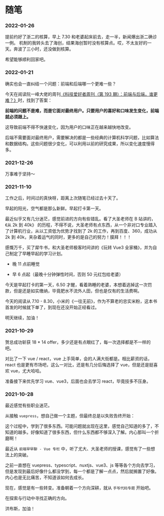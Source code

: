 # 随笔

### 2022-01-26

提前约好了浙二的核算，早上 7.30 和老婆起床前去，走一半，新闻爆出浙二确诊一例。
机制的我转头去了海创，结果海创暂时没有核算点。哎，不太友好的一天。奔波了三小时，还没做到核算。

希望能够顺利回家吧。

### 2022-01-21

确实也会一直纠结一个问题：前端和后端哪一个更难一些？

今天在阅读阮一峰大佬的周刊[《科技爱好者周刊（第 193 期）：前端与后端，谁更难？》](https://github.com/ruanyf/weekly/blob/master/docs/issue-193.md)时，找到了答案：

**前端的问题不是难，而是它面对最终用户。只要用户的喜好和口味发生变化，前端就必须跟上。**

这导致前端不得不快速变化，因为用户的口味正在越来越快地改变。

后端不需要面对最终用户，需要解决的都是一些经典的计算机科学问题，比如算法和数据结构。这些问题很少变化，可以利用以前的研究成果，所以变化速度慢得多。

### 2021-12-26

万事难于坚持～

### 2021-11-10

工作之后，时间过的真快呀，距离上次随笔已经过去十天了。

早起的阳光，空气都是那么新鲜。早起打卡第一天。

最近似乎又有几分迷茫，感觉前进的方向有些错乱。看了大圣老师在 B 站讲的，《从 2k 到 40k》 的历程，不得不说，大圣老师有点东西，从一个非对口专业踏入了计算机行业，从以工资低为优势才找到了 2k 的工作，再到百度、360，成功从 2k 到 40k，夹杂着运气的同时，更多的是自己的努力！膜拜！！！

感慨万千，买了犀牛书，和大圣老师极客时间讲的《玩转 Vue3 全家桶》，并为自己制定了早睡早起的学习计划。

- 晚 11 点前睡觉

- 早 6 点起（最晚十分钟弹性时间，否则 50 元红包给老婆）

今天是早起打卡的第一天，6.50 才醒，看着熟睡的老婆，本想着逃掉这一次罚款，但是还是如实缴纳，毕竟肥水不流外人田，但也是仅有的生活费啊。

今天的阅读从 7.10 - 8.30，小米的《一往无前》，作为不算老的忠实米粉，这本书首发的时候就下单了，到现在还没开始正经看过。

明天继续，加油！

### 2021-10-29

贺总成功斩获 18 * 14 offer，多少还是有点眼红了，每一次选择都是不一样的吧。

对比了一下 vue / react，vue 上手简单，会的人满大街都是。相比薪资的话，react 也是更有市场吧，这么一对比，还是有几分后悔选择了 vue，但是还是挺喜欢 vue，尤大哈哈。

准备接下来优先学习 vue、vue3，后面也会去学习 react，毕竟技多不压身。

### 2021-10-28

最近感觉有些职业迷茫。

从接触 `vuepress`，想自己做一个主题，但最终总是以失败告终开始：

这个过程中，学到了很多东西。可能问题就出现在这里，感觉自己知道的多了，不知道的越多。好像知道了很多东西，但什么东西都不够深入了解。内心那叫一个折磨啊！

最近从 `前端早早聊 - Vue 专栏` 中，听了尤大、大圣老师的授课，感觉有了一些想法上的突破。

之前一直想在 vuepress、typescript、nuxtjs、vue3、js 等等各个方向去学习，但是发现到最后好像什么都没学到，每一个都是了解一点点，然后就搁置了好像。内心也是无比痛苦，不知道该如何去成长。

现在，感觉是有一些转变。准备朝着一个方向深耕，就从 `手写代码专题` 开始吧。

在探索与行动中寻找正确的方向。

洪布斯，加油！
